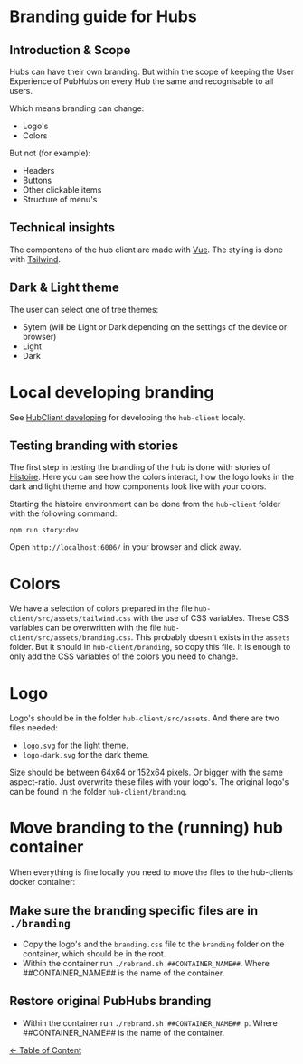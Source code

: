 # Branding guide for Hubs

## Introduction & Scope

Hubs can have their own branding. But within the scope of keeping the User Experience of PubHubs on every Hub the same and recognisable to all users.

Which means branding can change:

- Logo's
- Colors

But not (for example):

- Headers
- Buttons
- Other clickable items
- Structure of menu's

## Technical insights

The compontens of the hub client are made with [Vue](https://vuejs.org/). The styling is done with [Tailwind](https://tailwindcss.com/).

## Dark & Light theme

The user can select one of tree themes:

- Sytem (will be Light or Dark depending on the settings of the device or browser)
- Light
- Dark

# Local developing branding

See [HubClient developing](./HUBCLIENT_DEVELOPMENT.md) for developing the `hub-client` localy.

## Testing branding with stories

The first step in testing the branding of the hub is done with stories of [Histoire](https://histoire.dev/). Here you can see how the colors interact, how the logo looks in the dark and light theme and how components look like with your colors.

Starting the histoire environment can be done from the `hub-client` folder with the following command:

```
npm run story:dev
```

Open `http://localhost:6006/` in your browser and click away.

# Colors

We have a selection of colors prepared in the file `hub-client/src/assets/tailwind.css` with the use of CSS variables.
These CSS variables can be overwritten with the file `hub-client/src/assets/branding.css`. This probably doesn't exists in the `assets` folder. But it should in `hub-client/branding`, so copy this file.
It is enough to only add the CSS variables of the colors you need to change.

# Logo

Logo's should be in the folder `hub-client/src/assets`. And there are two files needed:

- `logo.svg` for the light theme.
- `logo-dark.svg` for the dark theme.

Size should be between 64x64 or 152x64 pixels. Or bigger with the same aspect-ratio.
Just overwrite these files with your logo's. The original logo's can be found in the folder `hub-client/branding`.

# Move branding to the (running) hub container

When everything is fine locally you need to move the files to the hub-clients docker container:

## Make sure the branding specific files are in `./branding`

- Copy the logo's and the `branding.css` file to the `branding` folder on the container, which should be in the root.
- Within the container run `./rebrand.sh ##CONTAINER_NAME##`. Where ##CONTAINER_NAME## is the name of the container.

## Restore original PubHubs branding

- Within the container run `./rebrand.sh ##CONTAINER_NAME## p`. Where ##CONTAINER_NAME## is the name of the container.

[&larr; Table of Content](../README.md)

